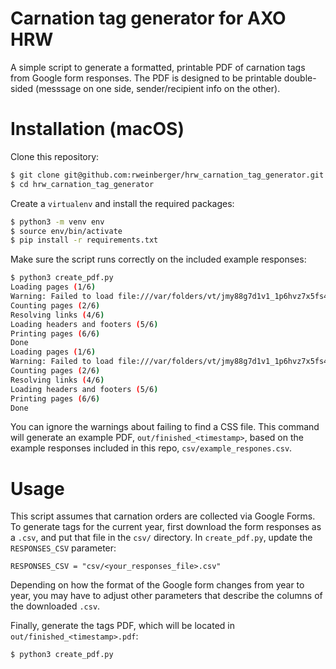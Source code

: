 # Carnation tag generator for AXO HRW

A simple script to generate a formatted, printable PDF of carnation tags from Google form responses. The PDF is designed to be printable double-sided (messsage on one side, sender/recipient info on the other).

# Installation (macOS)

Clone this repository:
```sh
$ git clone git@github.com:rweinberger/hrw_carnation_tag_generator.git
$ cd hrw_carnation_tag_generator
```

Create a `virtualenv` and install the required packages:
```sh
$ python3 -m venv env
$ source env/bin/activate
$ pip install -r requirements.txt
```

Make sure the script runs correctly on the included example responses:
```sh
$ python3 create_pdf.py
Loading pages (1/6)
Warning: Failed to load file:///var/folders/vt/jmy88g7d1v1_1p6hvz7x5fs40000gn/T/style.css (ignore)
Counting pages (2/6)
Resolving links (4/6)
Loading headers and footers (5/6)
Printing pages (6/6)
Done
Loading pages (1/6)
Warning: Failed to load file:///var/folders/vt/jmy88g7d1v1_1p6hvz7x5fs40000gn/T/style.css (ignore)
Counting pages (2/6)
Resolving links (4/6)
Loading headers and footers (5/6)
Printing pages (6/6)
Done
```

You can ignore the warnings about failing to find a CSS file. This command will generate an example  PDF, `out/finished_<timestamp>`, based on the example responses included in this repo, `csv/example_respones.csv`.

# Usage

This script assumes that carnation orders are collected via Google Forms. To generate tags for the current year, first download the form responses as a `.csv`, and put that file in the `csv/` directory. In `create_pdf.py`, update the `RESPONSES_CSV` parameter:

```python3
RESPONSES_CSV = "csv/<your_responses_file>.csv"
```

Depending on how the format of the Google form changes from year to year, you may have to adjust other parameters that describe the columns of the downloaded `.csv`.

Finally, generate the tags PDF, which will be located in `out/finished_<timestamp>.pdf`:
```sh
$ python3 create_pdf.py
```
